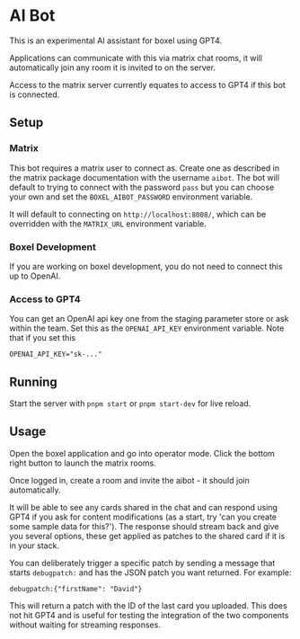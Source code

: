 # AI Bot

This is an experimental AI assistant for boxel using GPT4.

Applications can communicate with this via matrix chat rooms, it will automatically join any room it is invited to on the server.

Access to the matrix server currently equates to access to GPT4 if this bot is connected.

## Setup

### Matrix

This bot requires a matrix user to connect as. Create one as described in the matrix package documentation with the username `aibot`. The bot will default to trying to connect with the password `pass` but you can choose your own and set the `BOXEL_AIBOT_PASSWORD` environment variable.

It will default to connecting on `http://localhost:8008/`, which can be overridden with the `MATRIX_URL` environment variable.

### Boxel Development

If you are working on boxel development, you do not need to connect this up to OpenAI. 

### Access to GPT4

You can get an OpenAI api key one from the staging parameter store or ask within the team.
Set this as the `OPENAI_API_KEY` environment variable. Note that if you set this 

    OPENAI_API_KEY="sk-..."

## Running

Start the server with `pnpm start` or `pnpm start-dev` for live reload.

## Usage

Open the boxel application and go into operator mode. Click the bottom right button to launch the matrix rooms.

Once logged in, create a room and invite the aibot - it should join automatically.

It will be able to see any cards shared in the chat and can respond using GPT4 if you ask for content modifications (as a start, try 'can you create some sample data for this?'). The response should stream back and give you several options, these get applied as patches to the shared card if it is in your stack.

You can deliberately trigger a specific patch by sending a message that starts `debugpatch:` and has the JSON patch you want returned. For example: 

```
debugpatch:{"firstName": "David"}
```

This will return a patch with the ID of the last card you uploaded. This does not hit GPT4 and is useful for testing the integration of the two components without waiting for streaming responses.